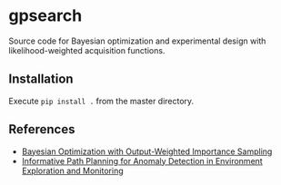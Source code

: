 # gpsearch

Source code for Bayesian optimization and experimental design with likelihood-weighted acquisition functions. 

## Installation

Execute `pip install .` from the master directory.

## References

* [Bayesian Optimization with Output-Weighted Importance Sampling](https://arxiv.org/abs/2004.10599)
* [Informative Path Planning for Anomaly Detection in Environment Exploration and Monitoring](https://arxiv.org/abs/2004.10599)
